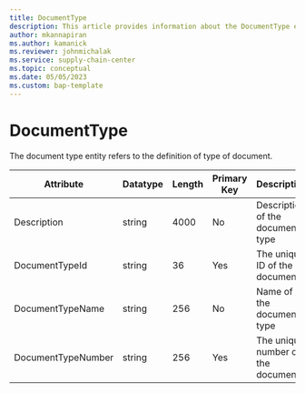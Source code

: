 ```yaml
---
title: DocumentType
description: This article provides information about the DocumentType entity.
author: mkannapiran
ms.author: kamanick
ms.reviewer: johnmichalak
ms.service: supply-chain-center
ms.topic: conceptual
ms.date: 05/05/2023
ms.custom: bap-template
---
```


# **DocumentType**

The document type entity refers to the definition of type of document.


|	Attribute	|	Datatype	|	Length	|	Primary Key	|	Description	|
|---------------|--------|------|----------|-----------|
|	Description	|	string	|	4000	|	No	|	Description of the document type	|
|	DocumentTypeId	|	string	|	36	|	Yes	|	The unique ID of the document	|
|	DocumentTypeName	|	string	|	256	|	No	|	Name of the document type	|
|	DocumentTypeNumber	|	string	|	256	|	Yes	|	The unique number of the document	|
